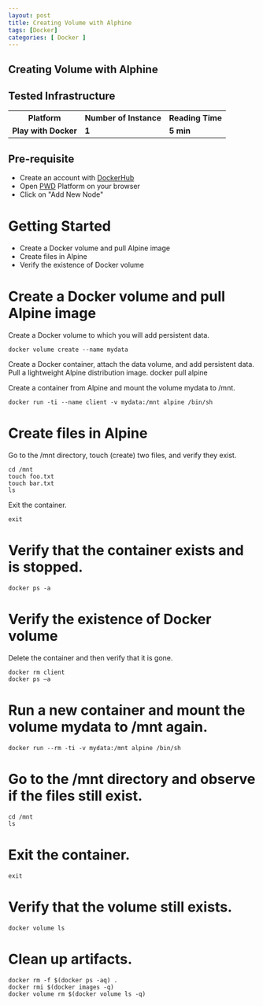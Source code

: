 ```yaml
---
layout: post
title: Creating Volume with Alphine
tags: [Docker]
categories: [ Docker ]
---
```



## Creating Volume with Alphine


## Tested Infrastructure

<table class="tg">
  <tr>
    <th class="tg-yw4l"><b>Platform</b></th>
    <th class="tg-yw4l"><b>Number of Instance</b></th>
    <th class="tg-yw4l"><b>Reading Time</b></th>
    
  </tr>
  <tr>
    <td class="tg-yw4l"><b> Play with Docker</b></td>
    <td class="tg-yw4l"><b>1</b></td>
    <td class="tg-yw4l"><b>5 min</b></td>
    
  </tr>
  
</table>

## Pre-requisite

- Create an account with [DockerHub](https://hub.docker.com)
- Open [PWD](https://labs.play-with-docker.com/) Platform on your browser 
- Click on "Add New Node"

# Getting Started


- Create a Docker volume and pull Alpine image <br>
- Create files in Alpine<br>
- Verify the existence of Docker volume<br>

# Create a Docker volume and pull Alpine image

Create a Docker volume to which you will add persistent data.
```
docker volume create --name mydata
```

Create a Docker container, attach the data volume, and add persistent data. Pull a lightweight Alpine distribution image.
docker pull alpine

Create a container from Alpine and mount the volume mydata to /mnt.

```
docker run -ti --name client -v mydata:/mnt alpine /bin/sh
```

# Create files in Alpine 

Go to the /mnt directory, touch (create) two files, and verify they exist.

```
cd /mnt
touch foo.txt
touch bar.txt
ls
```

Exit the container.

```
exit
```

# Verify that the container exists and is stopped.

```docker ps -a```

 

#  Verify the existence of Docker volume 

Delete the container and then verify that it is gone.

```
docker rm client
docker ps –a
```

# Run a new container and mount the volume mydata to /mnt again.

```
docker run --rm -ti -v mydata:/mnt alpine /bin/sh
```

# Go to the /mnt directory and observe if the files still exist.

```
cd /mnt
ls
```

# Exit the container.

```
exit
```

# Verify that the volume still exists.

```
docker volume ls
```

# Clean up artifacts. 

```
docker rm -f $(docker ps -aq) .
docker rmi $(docker images -q)
docker volume rm $(docker volume ls -q)
```
 


